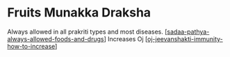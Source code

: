 # Fruits Munakka Draksha

Always allowed in all prakriti types and most diseases. [[sadaa-pathya-always-allowed-foods-and-drugs]]
Increases Oj [[oj-jeevanshakti-immunity-how-to-increase]]

[//begin]: # "Autogenerated link references for markdown compatibility"
[sadaa-pathya-always-allowed-foods-and-drugs]: sadaa-pathya-always-allowed-foods-and-drugs "Sadaa Pathya Always Allowed Foods and Drugs"
[oj-jeevanshakti-immunity-how-to-increase]: oj-jeevanshakti-immunity-how-to-increase "Oj Jeevanshakti Immunity How to Increase"
[//end]: # "Autogenerated link references"